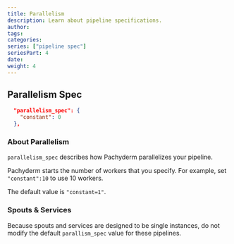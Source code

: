 ```yaml
---
title: Parallelism
description: Learn about pipeline specifications.
author:
tags:
categories:
series: ["pipeline spec"]
seriesPart: 4
date:
weight: 4
---
```


## Parallelism Spec 

```json
  "parallelism_spec": {
    "constant": 0
  },
```

### About Parallelism

`parallelism_spec` describes how Pachyderm parallelizes your pipeline.

Pachyderm starts the number of workers that you specify. For example, set` "constant":10` to use 10 workers.

The default value is `"constant=1"`.

### Spouts & Services

Because spouts and services are designed to be single instances, do not modify the default `parallism_spec` value for these pipelines.